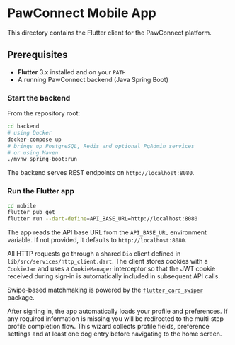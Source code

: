 # PawConnect Mobile App

This directory contains the Flutter client for the PawConnect platform.

## Prerequisites

- **Flutter** 3.x installed and on your `PATH`
- A running PawConnect backend (Java Spring Boot)

### Start the backend

From the repository root:

```bash
cd backend
# using Docker
docker-compose up
# brings up PostgreSQL, Redis and optional PgAdmin services
# or using Maven
./mvnw spring-boot:run
```

The backend serves REST endpoints on `http://localhost:8080`.

### Run the Flutter app

```bash
cd mobile
flutter pub get
flutter run --dart-define=API_BASE_URL=http://localhost:8080
```

The app reads the API base URL from the `API_BASE_URL` environment variable.
If not provided, it defaults to `http://localhost:8080`.

All HTTP requests go through a shared `Dio` client defined in
`lib/src/services/http_client.dart`. The client stores cookies with a
`CookieJar` and uses a `CookieManager` interceptor so that the JWT cookie
received during sign‑in is automatically included in subsequent API calls.

Swipe-based matchmaking is powered by the [`flutter_card_swiper`](https://pub.dev/packages/flutter_card_swiper) package.

After signing in, the app automatically loads your profile and preferences.
If any required information is missing you will be redirected to the
multi‑step profile completion flow.  This wizard collects profile fields,
preference settings and at least one dog entry before navigating to the home
screen.
